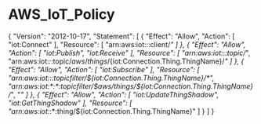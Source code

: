 # AWS_IoT_Policy

{
  "Version": "2012-10-17",
  "Statement": [
    {
      "Effect": "Allow",
      "Action": [
        "iot:Connect"
      ],
      "Resource": [
        "arn:aws:iot:*:*:client/*"
      ]
    },
    {
      "Effect": "Allow",
      "Action": [
        "iot:Publish",
        "iot:Receive"
      ],
      "Resource": [
        "arn:aws:iot:*:*:topic/*",
        "arn:aws:iot:*:*:topic/$aws/things/${iot:Connection.Thing.ThingName}/*"
      ]
    },
    {
      "Effect": "Allow",
      "Action": [
        "iot:Subscribe"
      ],
      "Resource": [
        "arn:aws:iot:*:*:topicfilter/${iot:Connection.Thing.ThingName}/*",
        "arn:aws:iot:*:*:topicfilter/$aws/things/${iot:Connection.Thing.ThingName}/*",
        "*"
      ]
    },
    {
      "Effect": "Allow",
      "Action": [
        "iot:UpdateThingShadow",
        "iot:GetThingShadow"
      ],
      "Resource": [
        "arn:aws:iot:*:*:thing/${iot:Connection.Thing.ThingName}"
      ]
    }
  ]
}
